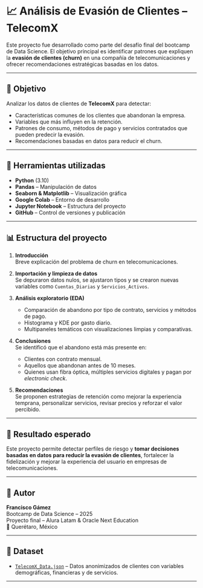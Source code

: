 # 📈 Análisis de Evasión de Clientes – TelecomX

Este proyecto fue desarrollado como parte del desafío final del bootcamp de Data Science. El objetivo principal es identificar patrones que expliquen la **evasión de clientes (churn)** en una compañía de telecomunicaciones y ofrecer recomendaciones estratégicas basadas en los datos.

---

## 🧠 Objetivo

Analizar los datos de clientes de **TelecomX** para detectar:

- Características comunes de los clientes que abandonan la empresa.
- Variables que más influyen en la retención.
- Patrones de consumo, métodos de pago y servicios contratados que pueden predecir la evasión.
- Recomendaciones basadas en datos para reducir el churn.

---

## 🧰 Herramientas utilizadas

- **Python** (3.10)
- **Pandas** – Manipulación de datos
- **Seaborn & Matplotlib** – Visualización gráfica
- **Google Colab** – Entorno de desarrollo
- **Jupyter Notebook** – Estructura del proyecto
- **GitHub** – Control de versiones y publicación

---

## 📊 Estructura del proyecto

1. **Introducción**  
   Breve explicación del problema de churn en telecomunicaciones.

2. **Importación y limpieza de datos**  
   Se depuraron datos nulos, se ajustaron tipos y se crearon nuevas variables como `Cuentas_Diarias` y `Servicios_Activos`.

3. **Análisis exploratorio (EDA)**  
   - Comparación de abandono por tipo de contrato, servicios y métodos de pago.
   - Histograma y KDE por gasto diario.
   - Multipaneles temáticos con visualizaciones limpias y comparativas.

4. **Conclusiones**  
   Se identificó que el abandono está más presente en:
   - Clientes con contrato mensual.
   - Aquellos que abandonan antes de 10 meses.
   - Quienes usan fibra óptica, múltiples servicios digitales y pagan por *electronic check*.

5. **Recomendaciones**  
   Se proponen estrategias de retención como mejorar la experiencia temprana, personalizar servicios, revisar precios y reforzar el valor percibido.

---

## 🚀 Resultado esperado

Este proyecto permite detectar perfiles de riesgo y **tomar decisiones basadas en datos para reducir la evasión de clientes**, fortalecer la fidelización y mejorar la experiencia del usuario en empresas de telecomunicaciones.

---

## 👤 Autor

**Francisco Gámez**  
Bootcamp de Data Science – 2025  
Proyecto final – Alura Latam & Oracle Next Education  
📍 Querétaro, México

---

## 📎 Dataset

- [`TelecomX_Data.json`](https://raw.githubusercontent.com/francisco-gamez/Challenge-Telecom-X/refs/heads/main/TelecomX_Data.json) – Datos anonimizados de clientes con variables demográficas, financieras y de servicios.

---

